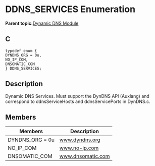 # DDNS\_SERVICES Enumeration

**Parent topic:**[Dynamic DNS Module](GUID-2F39A35D-A741-49F8-BAA9-3B3C9B665486.md)

## C

```
typedef enum {
DYNDNS_ORG = 0u,
NO_IP_COM,
DNSOMATIC_COM
} DDNS_SERVICES;
```

## Description

Dynamic DNS Services. Must support the DynDNS API \(Auxlang\) and correspond to ddnsServiceHosts and ddnsServicePorts in DynDNS.c.

## Members

|Members|Description|
|-------|-----------|
|DYNDNS\_ORG = 0u|www.dyndns.org|
|NO\_IP\_COM|www.no-ip.com|
|DNSOMATIC\_COM|www.dnsomatic.com|

